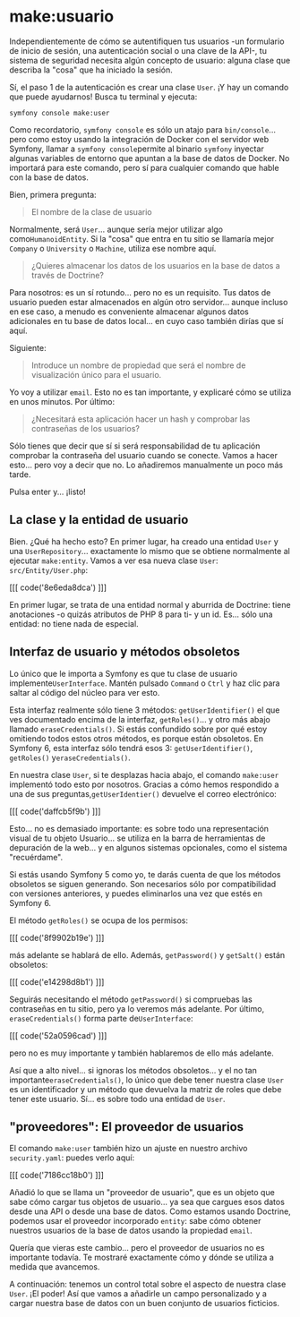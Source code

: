 # make:usuario

Independientemente de cómo se autentifiquen tus usuarios -un formulario de inicio de sesión, una autenticación social o una clave de la API-, tu sistema de seguridad necesita algún concepto de usuario: alguna clase que describa la "cosa" que ha iniciado la sesión.

Sí, el paso 1 de la autenticación es crear una clase `User`. ¡Y hay un comando que puede ayudarnos! Busca tu terminal y ejecuta:

```terminal
symfony console make:user
```

Como recordatorio, `symfony console` es sólo un atajo para `bin/console`... pero como estoy usando la integración de Docker con el servidor web Symfony, llamar a `symfony console`permite al binario `symfony` inyectar algunas variables de entorno que apuntan a la base de datos de Docker. No importará para este comando, pero sí para cualquier comando que hable con la base de datos.

Bien, primera pregunta:

> El nombre de la clase de usuario

Normalmente, será `User`... aunque sería mejor utilizar algo como`HumanoidEntity`. Si la "cosa" que entra en tu sitio se llamaría mejor `Company` o `University` o `Machine`, utiliza ese nombre aquí.

> ¿Quieres almacenar los datos de los usuarios en la base de datos a través de Doctrine? 

Para nosotros: es un sí rotundo... pero no es un requisito. Tus datos de usuario pueden estar almacenados en algún otro servidor... aunque incluso en ese caso, a menudo es conveniente almacenar algunos datos adicionales en tu base de datos local... en cuyo caso también dirías que sí aquí.

Siguiente:

> Introduce un nombre de propiedad que será el nombre de visualización único para el usuario.

Yo voy a utilizar `email`. Esto no es tan importante, y explicaré cómo se utiliza en unos minutos. Por último:

> ¿Necesitará esta aplicación hacer un hash y comprobar las contraseñas de los usuarios?

Sólo tienes que decir que sí si será responsabilidad de tu aplicación comprobar la contraseña del usuario cuando se conecte. Vamos a hacer esto... pero voy a decir que no. Lo añadiremos manualmente un poco más tarde.

Pulsa enter y... ¡listo!

## La clase y la entidad de usuario

Bien. ¿Qué ha hecho esto? En primer lugar, ha creado una entidad `User` y una `UserRepository`... exactamente lo mismo que se obtiene normalmente al ejecutar `make:entity`. Vamos a ver esa nueva clase `User`: `src/Entity/User.php`:

[[[ code('8e6eda8dca') ]]]

En primer lugar, se trata de una entidad normal y aburrida de Doctrine: tiene anotaciones -o quizás atributos de PHP 8 para ti- y un id. Es... sólo una entidad: no tiene nada de especial.

## Interfaz de usuario y métodos obsoletos

Lo único que le importa a Symfony es que tu clase de usuario implemente`UserInterface`. Mantén pulsado `Command` o `Ctrl` y haz clic para saltar al código del núcleo para ver esto.

Esta interfaz realmente sólo tiene 3 métodos: `getUserIdentifier()` el que ves documentado encima de la interfaz, `getRoles()`... y otro más abajo llamado `eraseCredentials()`. Si estás confundido sobre por qué estoy omitiendo todos estos otros métodos, es porque están obsoletos. En Symfony 6, esta interfaz sólo tendrá esos 3: `getUserIdentifier()`, `getRoles()` y`eraseCredentials()`.

En nuestra clase `User`, si te desplazas hacia abajo, el comando `make:user` implementó todo esto por nosotros. Gracias a cómo hemos respondido a una de sus preguntas,`getUserIdentier()` devuelve el correo electrónico:

[[[ code('daffcb5f9b') ]]]

Esto... no es demasiado importante: es sobre todo una representación visual de tu objeto Usuario... se utiliza en la barra de herramientas de depuración de la web... y en algunos sistemas opcionales, como el sistema "recuérdame".

Si estás usando Symfony 5 como yo, te darás cuenta de que los métodos obsoletos se siguen generando. Son necesarios sólo por compatibilidad con versiones anteriores, y puedes eliminarlos una vez que estés en Symfony 6.

El método `getRoles()` se ocupa de los permisos:

[[[ code('8f9902b19e') ]]]

más adelante se hablará de ello. Además, `getPassword()` y `getSalt()` están obsoletos:

[[[ code('e14298d8b1') ]]]

Seguirás necesitando el método `getPassword()` si compruebas las contraseñas en tu sitio, pero ya lo veremos más adelante. Por último, `eraseCredentials()` forma parte de`UserInterface`:

[[[ code('52a0596cad') ]]]

pero no es muy importante y también hablaremos de ello más adelante.

Así que a alto nivel... si ignoras los métodos obsoletos... y el no tan importante`eraseCredentials()`, lo único que debe tener nuestra clase `User` es un identificador y un método que devuelva la matriz de roles que debe tener este usuario. Sí... es sobre todo una entidad de `User`.

## "proveedores": El proveedor de usuarios

El comando `make:user` también hizo un ajuste en nuestro archivo `security.yaml`: puedes verlo aquí:

[[[ code('7186cc18b0') ]]]

Añadió lo que se llama un "proveedor de usuario", que es un objeto que sabe cómo cargar tus objetos de usuario... ya sea que cargues esos datos desde una API o desde una base de datos. Como estamos usando Doctrine, podemos usar el proveedor incorporado `entity`: sabe cómo obtener nuestros usuarios de la base de datos usando la propiedad `email`.

Quería que vieras este cambio... pero el proveedor de usuarios no es importante todavía. Te mostraré exactamente cómo y dónde se utiliza a medida que avancemos.

A continuación: tenemos un control total sobre el aspecto de nuestra clase `User`. ¡El poder! Así que vamos a añadirle un campo personalizado y a cargar nuestra base de datos con un buen conjunto de usuarios ficticios.
